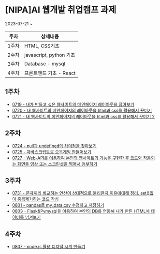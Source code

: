 # [NIPA]AI 웹개발 취업캠프 과제

2023-07-21 ~

|주차|상세내용|
|---|---|
|1주차|HTML, CSS기초|
|2주차|javascript, python 기초|
|3주차|Database - mysql|
|4주차|프론트엔드 기초 - React|
## 1주차

- [0719 - 내가 만들고 싶은 웹사이트의 메인페이지 레이아웃을 잡아보기](https://github.com/origin1508/nipa-ict-web/tree/main/1%EC%A3%BC%EC%B0%A8/0719)
- [0720 - 내 웹사이트의 메인페이지의 레이아웃을 html과 css를 활용해서 꾸미기](https://github.com/origin1508/nipa-ict-web/tree/main/1%EC%A3%BC%EC%B0%A8/0720)
- [0721 - 내 웹사이트의 메인페이지의 레이아웃을 html과 css를 활용해서 꾸미기 2](https://github.com/origin1508/nipa-ict-web/tree/main/1%EC%A3%BC%EC%B0%A8/0721)

## 2주차

- [0724 - null과 undefined의 차이점을 찾아보기](https://github.com/origin1508/nipa-ict-web/tree/main/2%EC%A3%BC%EC%B0%A8/0724)
- [0725 - 자바스크립트로 오목게임 만들어보기](https://github.com/origin1508/nipa-ict-web/tree/main/2%EC%A3%BC%EC%B0%A8/0725)
- [0727 - Web-API를 이용하여 본인의 웹사이트의 기능을 구현한 후 코드와 작동되는 화면을 영상 또는 스크린샷을 찍어서 첨부하기](https://github.com/origin1508/nipa-ict-web/tree/main/2%EC%A3%BC%EC%B0%A8/0727)

## 3주차
- [0731 - 문자끼리 비교하는 연산이 상대적으로 불리한지 이유에대해 정리, set()없이 중복제거하는 코드 작성](https://github.com/origin1508/nipa-ict-web/tree/main/3%EC%A3%BC%EC%B0%A8/0731)
- [0801 - pandas로 my_data.csv 수정하고 저장하기](https://github.com/origin1508/nipa-ict-web/tree/main/3%EC%A3%BC%EC%B0%A8/0801)
- [0803 - Flask&Pymysql을 이용하여 본인의 DB를 연동해 내가 만든 HTML에 데이터를 넘겨보기](https://github.com/origin1508/nipa-ict-web/tree/main/3%EC%A3%BC%EC%B0%A8/0803)

## 4주차
- [0807 - node.js 활용 디지털 시계 만들기](https://github.com/origin1508/nipa-ict-web/tree/main/4%EC%A3%BC%EC%B0%A8/0807)
